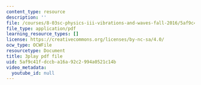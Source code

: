 ```yaml
---
content_type: resource
description: ''
file: /courses/8-03sc-physics-iii-vibrations-and-waves-fall-2016/5af9c41fdccba16a92c2994a0521c14b_FY6iXM9X5Fo.pdf
file_type: application/pdf
learning_resource_types: []
license: https://creativecommons.org/licenses/by-nc-sa/4.0/
ocw_type: OCWFile
resourcetype: Document
title: 3play pdf file
uid: 5af9c41f-dccb-a16a-92c2-994a0521c14b
video_metadata:
  youtube_id: null
---
```

